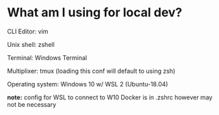 # What am I using for local dev?

CLI Editor: vim

Unix shell: zshell

Terminal: Windows Terminal

Multiplixer: tmux (loading this conf will default to using zsh)

Operating system: Windows 10 w/ WSL 2 (Ubuntu-18.04)

__note:__ config for WSL to connect to W10 Docker is in .zshrc however may not be necessary
